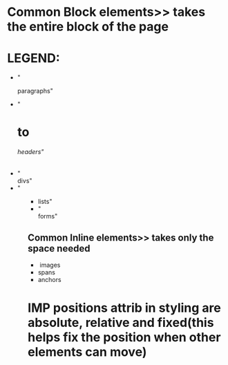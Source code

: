 # Common Block elements>> takes the entire block of the page

LEGEND:
=======
- "<p> paragraphs"
- "<h1> to <h6> headers"
- "<div> divs"
- "<ol><ul><li> lists"
- "<form> forms"

## Common Inline elements>> takes only the space needed
- <img> images
- <span> spans
- <a> anchors

# IMP positions attrib in styling are absolute, relative and fixed(this helps fix the position when other elements can move)
